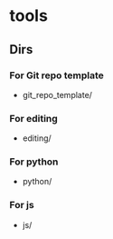 # tools

## Dirs
### For Git repo template
* git_repo_template/
### For editing
* editing/
### For python
* python/
### For js
* js/

